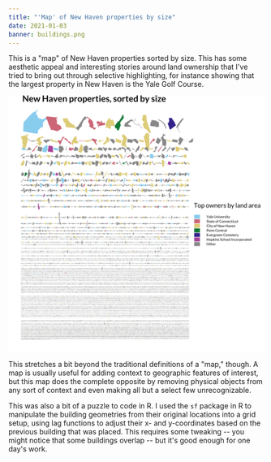 ```yaml
---
title: "'Map' of New Haven properties by size"
date: 2021-01-03
banner: buildings.png
---
```


This is a "map" of New Haven properties sorted by size. This
has some aesthetic appeal and interesting stories around land
ownership that I've tried to bring out through selective
highlighting, for instance showing that the largest property in
New Haven is the Yale Golf Course.

![](buildings.png)

This stretches a bit beyond the traditional definitions of a
"map," though. A map is usually useful for adding context to
geographic features of interest, but this map does the complete
opposite by removing physical objects from any sort of context
and even making all but a select few unrecognizable.

This was also a bit of a puzzle to code in R. I used the `sf`
package in R to manipulate the building geometries from their
original locations into a grid setup, using lag functions to
adjust their x- and y-coordinates based on the previous
building that was placed. This requires some tweaking -- you
might notice that some buildings overlap -- but it's good
enough for one day's work.
